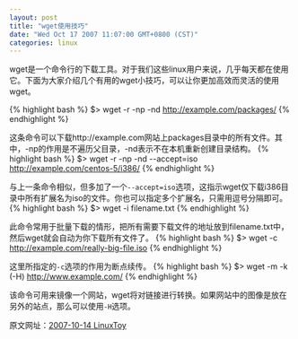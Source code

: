 ```yaml
---
layout: post
title: "wget使用技巧"
date: "Wed Oct 17 2007 11:07:00 GMT+0800 (CST)"
categories: linux
---
```


wget是一个命令行的下载工具。对于我们这些linux用户来说，几乎每天都在使用它。下面为大家介绍几个有用的wget小技巧，可以让你更加高效而灵活的使用wget。

{% highlight bash %}
$> wget -r -np -nd http://example.com/packages/
{% endhighlight %}

这条命令可以下载http://example.com网站上packages目录中的所有文件。其中，-np的作用是不遍历父目录，-nd表示不在本机重新创建目录结构。
{% highlight bash %}
$> wget -r -np -nd --accept=iso http://example.com/centos-5/i386/
{% endhighlight %}

与上一条命令相似，但多加了一个`--accept=iso`选项，这指示wget仅下载i386目录中所有扩展名为iso的文件。你也可以指定多个扩展名，只需用逗号分隔即可。
{% highlight bash %}
$> wget -i filename.txt
{% endhighlight %}

此命令常用于批量下载的情形，把所有需要下载文件的地址放到filename.txt中，然后wget就会自动为你下载所有文件了。
{% highlight bash %}
$> wget -c http://example.com/really-big-file.iso
{% endhighlight %}

这里所指定的`-c`选项的作用为断点续传。
{% highlight bash %}
$> wget -m -k (-H) http://www.example.com/
{% endhighlight %}

该命令可用来镜像一个网站，wget将对链接进行转换。如果网站中的图像是放在另外的站点，那么可以使用`-H`选项。

原文网址：[2007-10-14 LinuxToy](http://linuxtoy.org/archives/wget-tips.html)
